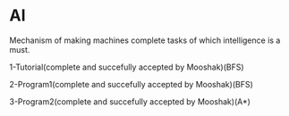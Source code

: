 # AI
Mechanism of making machines complete tasks of which intelligence is a must.

1-Tutorial(complete and succefully accepted by Mooshak)(BFS)

2-Program1(complete and succefully accepted by Mooshak)(BFS)

3-Program2(complete and succefully accepted by Mooshak)(A*)



